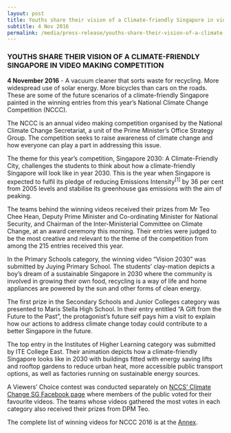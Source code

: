 ```yaml
---
layout: post
title: Youths share their vision of a Climate-friendly Singapore in video making competition
subtitle: 4 Nov 2016
permalink: /media/press-release/youths-share-their-vision-of-a-climate-friendly-singapore-in-video-making-competition
---
```


### YOUTHS SHARE THEIR VISION OF A CLIMATE-FRIENDLY SINGAPORE IN VIDEO MAKING COMPETITION

**4 November 2016** - A vacuum cleaner that sorts waste for recycling.  More widespread use of solar energy. More bicycles than cars on the roads. These are some of the future scenarios of a climate-friendly Singapore painted in the winning entries from this year’s National Climate Change Competition (NCCC).

The NCCC is an annual video making competition organised by the National Climate Change Secretariat, a unit of the Prime Minister’s Office Strategy Group. The competition seeks to raise awareness of climate change and how everyone can play a part in addressing this issue.

The theme for this year’s competition, Singapore 2030: A Climate-Friendly City, challenges the students to think about how a climate-friendly Singapore will look like in year 2030. This is the year when Singapore is expected to fulfil its pledge of reducing Emissions Intensity<sup>[1]</sup> by 36 per cent from 2005 levels and stabilise its greenhouse gas emissions with the aim of peaking.

The teams behind the winning videos received their prizes from Mr Teo Chee Hean, Deputy Prime Minister and Co-ordinating Minister for National Security, and Chairman of the Inter-Ministerial Committee on Climate Change, at an award ceremony this morning. Their entries were judged to be the most creative and relevant to the theme of the competition from among the 215 entries received this year.

In the Primary Schools category, the winning video “Vision 2030” was submitted by Juying Primary School. The students’ clay-mation depicts a boy’s dream of a sustainable Singapore in 2030 where the community is involved in growing their own food, recycling is a way of life and home appliances are powered by the sun and other forms of clean energy.

The first prize in the Secondary Schools and Junior Colleges category was presented to Maris Stella High School.  In their entry entitled “A Gift from the Future to the Past”, the protagonist’s future self pays him a visit to explain how our actions to address climate change today could contribute to a better Singapore in the future.

The top entry in the Institutes of Higher Learning category was submitted by ITE College East. Their animation depicts how a climate-friendly Singapore looks like in 2030 with buildings fitted with energy saving lifts and rooftop gardens to reduce urban heat, more accessible public transport options, as well as factories running on sustainable energy sources.

A Viewers’ Choice contest was conducted separately on [<a href="https://www.facebook.com/ClimateChangeSG/" target="_blank">NCCS’ Climate Change SG Facebook page</a>](https://www.facebook.com/ClimateChangeSG/) where members of the public voted for their favourite videos. The teams whose videos gathered the most votes in each category also received their prizes from DPM Teo.

The complete list of winning videos for NCCC 2016 is at the [<a href="/docs/default-source/news-documents/annex---nccc-2016-winners.pdf" target="_blank">Annex</a>](/docs/default-source/news-documents/annex---nccc-2016-winners.pdf).